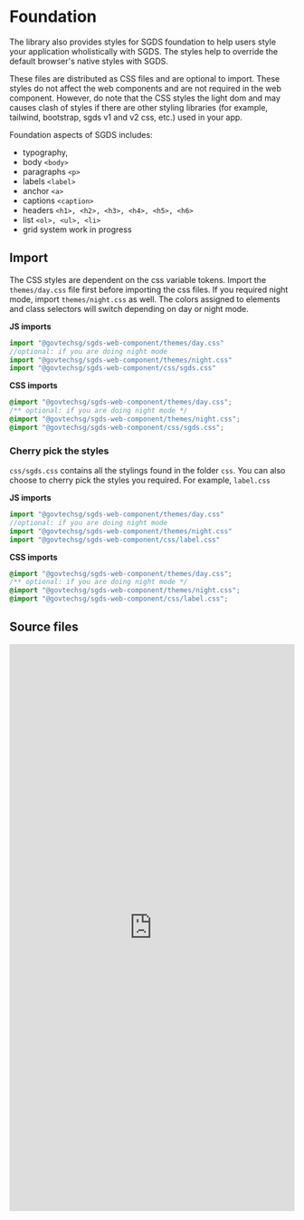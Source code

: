 # Foundation

The library also provides styles for SGDS foundation to help users style your application wholistically with SGDS. 
The styles help to override the default browser's native styles with SGDS. 

These files are distributed as CSS files and are optional to import. These styles do not affect the web components and are not required in the web component.
However, do note that the CSS styles the light dom and may causes clash of styles if there are other styling libraries (for example, tailwind, bootstrap, sgds v1 and v2 css, etc.) used in your app.

Foundation aspects of SGDS includes: 
 - typography, 
 - body `<body>`
 - paragraphs `<p>`
 - labels `<label>`
 - anchor `<a>`
 - captions `<caption>`
 - headers `<h1>, <h2>, <h3>, <h4>, <h5>, <h6>`
 - list `<ol>, <ul>, <li>`
 - grid system <sgds-badge show>work in progress</sgds-badge>

## Import 

The CSS styles are dependent on the css variable tokens. Import the `themes/day.css` file first before importing the css files. If you required night mode, import `themes/night.css` as well. 
The colors assigned to elements and class selectors will switch depending on day or night mode.

<strong>JS imports</strong>

```js
import "@govtechsg/sgds-web-component/themes/day.css"
//optional: if you are doing night mode 
import "@govtechsg/sgds-web-component/themes/night.css"
import "@govtechsg/sgds-web-component/css/sgds.css"

```

<strong>CSS imports</strong>

```css
@import "@govtechsg/sgds-web-component/themes/day.css";
/** optional: if you are doing night mode */
@import "@govtechsg/sgds-web-component/themes/night.css";
@import "@govtechsg/sgds-web-component/css/sgds.css";
```

### Cherry pick the styles

`css/sgds.css` contains all the stylings found in the folder `css`. You can also choose to cherry pick the styles you required. For example, `label.css`

<strong>JS imports</strong>

```js
import "@govtechsg/sgds-web-component/themes/day.css"
//optional: if you are doing night mode 
import "@govtechsg/sgds-web-component/themes/night.css"
import "@govtechsg/sgds-web-component/css/label.css"

```

<strong>CSS imports</strong>

```css
@import "@govtechsg/sgds-web-component/themes/day.css";
/** optional: if you are doing night mode */
@import "@govtechsg/sgds-web-component/themes/night.css";
@import "@govtechsg/sgds-web-component/css/label.css";
```

## Source files

<iframe
  src='https://gist.github.com/clukhei/a31bfc0ea0c2b87d950b125f92835a76.pibb'
  style="width: 100%; height: 1000px; border: 0;"
>
</iframe>